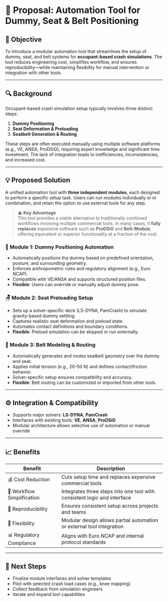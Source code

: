 # 🧠 Proposal: Automation Tool for Dummy, Seat & Belt Positioning

## 🎯 Objective

To introduce a modular automation tool that streamlines the setup of dummy, seat, and belt systems for **occupant-based crash simulations**. The tool reduces engineering cost, simplifies workflow, and ensures reproducibility—while maintaining flexibility for manual intervention or integration with other tools.

---

## 🔍 Background

Occupant-based crash simulation setup typically involves three distinct steps:

1. **Dummy Positioning**  
2. **Seat Deformation & Preloading**  
3. **Seatbelt Generation & Routing**

These steps are often executed manually using multiple software platforms (e.g., VE, ANSA, ProDSiG), requiring expert knowledge and significant time investment. The lack of integration leads to inefficiencies, inconsistencies, and increased cost.

---

## 💡 Proposed Solution

A unified automation tool with **three independent modules**, each designed to perform a specific setup task. Users can run modules individually or in combination, and retain the option to use external tools for any step.

> ⚠️ **Key Advantage**  
> This tool provides a viable alternative to traditionally combined workflows involving multiple commercial tools. In many cases, it **fully replaces** expensive software such as **ProDSiG** and **Belt-Module**, offering equivalent or superior functionality at a fraction of the cost.

### 🧍 Module 1: Dummy Positioning Automation

- Automatically positions the dummy based on predefined orientation, posture, and surrounding geometry.
- Enforces anthropometric rules and regulatory alignment (e.g., Euro NCAP).
- Compatible with VE/ANSA and supports structured position files.
- **Flexible**: Users can override or manually adjust dummy pose.

### 🪑 Module 2: Seat Preloading Setup

- Sets up a solver-specific deck (LS-DYNA, PamCrash) to simulate gravity-based dummy settling.
- Captures realistic seat deformation and preload state.
- Automates contact definitions and boundary conditions.
- **Flexible**: Preload simulation can be skipped or run externally.

### 🔗 Module 3: Belt Modeling & Routing

- Automatically generates and routes seatbelt geometry over the dummy and seat.
- Applies initial tension (e.g., 20–50 N) and defines contact/friction behavior.
- Solver-specific setup ensures compatibility and accuracy.
- **Flexible**: Belt routing can be customized or imported from other tools.

---

## ⚙️ Integration & Compatibility

- Supports major solvers: **LS-DYNA**, **PamCrash**
- Interfaces with existing tools: **VE**, **ANSA**, **ProDSiG**
- Modular architecture allows selective use of automation or manual override

---

## 📈 Benefits

| Benefit                     | Description                                                                 |
|----------------------------|-----------------------------------------------------------------------------|
| 💰 Cost Reduction           | Cuts setup time and replaces expensive commercial tools                    |
| 🔄 Workflow Simplification | Integrates three steps into one tool with consistent logic and interface   |
| 📏 Reproducibility          | Ensures consistent setup across projects and teams                         |
| 🧩 Flexibility              | Modular design allows partial automation or external tool integration      |
| 📊 Regulatory Compliance    | Aligns with Euro NCAP and internal protocol standards                      |

---

## 🚀 Next Steps

- Finalize module interfaces and solver templates
- Pilot with selected crash load cases (e.g., knee mapping)
- Collect feedback from simulation engineers
- Iterate and expand tool capabilities
